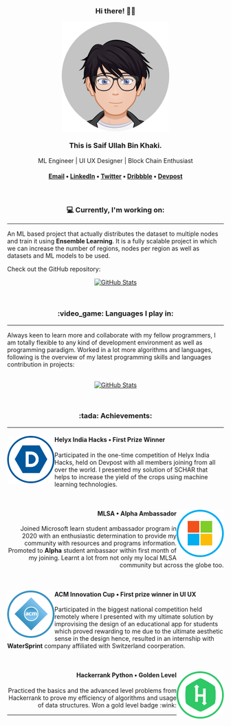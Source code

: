 <div align="center">
    <h3>Hi there! 👋🤓</h3>
    <img width="250" align='center' src="https://github.com/SaifKhaki/SaifKhaki/blob/main/DP.png">
    <h3>This is Saif Ullah Bin Khaki.</h3>
    <p>ML Engineer | UI UX Designer | Block Chain Enthusiast</p>
    
<h4> <a href="saifbinkhaki.official@gmail.com">Email</a> • <a href="https://www.linkedin.com/in/saif-ullah-bin-khaki-57ba45170/">LinkedIn</a> • <a href="https://twitter.com/KhakiBin">Twitter</a> • <a href="https://dribbble.com/saifullahbinkhaki">Dribbble</a> • <a href="https://devpost.com/saifbinkhaki-official">Devpost</a></h4>
<br>    
</div>

<h3 align="center">💻 Currently, I'm working on:</h3>
<hr>
An ML based project that actually distributes the dataset to multiple nodes and train it using <b>Ensemble Learning</b>. It is a fully scalable project in which we can increase the number of regions, nodes per region as well as datasets and ML models to be used.

Check out the GitHub repository:
<br>
<div align="center">
  <p>
    <a href="https://github.com/SaifKhaki/Ensemble-Learners">
      <img src="https://github-readme-stats.vercel.app/api/pin/?username=SaifKhaki&repo=Ensemble-Learners&theme=dark&show_owner=True" alt="GitHub Stats" />
    </a>
  </p>
</div>
<br>

<h3 align="center">:video_game: Languages I play in:</h3>
<hr>
Always keen to learn more and collaborate with my fellow programmers, I am totally flexible to any kind of development environment as well as programming paradigm. Worked in a lot more algorithms and languages, following is the overview of my latest programming skills and languages contribution in projects:
<br>
<br>
<div align="center">
  <p>
    <a href="https://github.com/SaifKhaki">
      <img src="https://github-readme-stats.vercel.app/api/top-langs/?username=SaifKhaki&layout=compact&theme=dark" alt="GitHub Stats" />
    </a>
<!--     <a href="https://github.com/SaifKhaki">
      <img src="https://github-readme-stats.vercel.app/api?username=SaifKhaki&show_icons=true&theme=dark" alt="GitHub Stats" />
    </a> -->
  </p>
</div>
<br>
<h3 align="Center">:tada: Achievements:</h3>
<hr>    
<div> 
    <a href="https://devpost.com/software/schar">
      <img width="110" align='left' src="https://github.com/SaifKhaki/SaifKhaki/blob/main/DPOST.png">
    </a>
    <h4 align='left'>Helyx India Hacks • First Prize Winner</h4>
    <p align="left">Participated in the one-time competition of Helyx India Hacks, held on Devpost with all members joining from all over the world. I presented my solution of SCHAR that helps to increase the yield of the crops using machine learning technologies. 
    </p>
</div>
<br>
<div>
    <a href="https://drive.google.com/file/d/1IDSdjoJp1A3WjtP-ZGRyvOaAtlPSN_Be/view?usp=sharing">
      <img width="110" align='right' src="https://github.com/SaifKhaki/SaifKhaki/blob/main/MST.png">
    </a>
    <h4 align='right'>MLSA • Alpha Ambassador</h4>
    <p align="right">Joined Microsoft learn student ambassador program in 2020 with an enthusiastic determination to provide my community with resources and programs information. Promoted to <b>Alpha</b> student ambassaor within first month of my joining. Learnt a lot from not only my local MLSA community but across the globe too.</p>
</div>
<br>
<div> 
    <a href="https://github.com/SaifKhaki/SaifKhaki/blob/main/ACM.png">
      <img width="110" align='left' src="https://github.com/SaifKhaki/SaifKhaki/blob/main/ACM.png">
    </a>
    <h4 align='left'>ACM Innovation Cup • First prize winner in UI UX</h4>
    <p align="left">Participated in the biggest national competition held remotely where I presented with my ultimate solution by improvising the design of an educational app for students which proved rewarding to me due to the ultimate aesthetic sense in the design hence, resulted in an internship with <b>WaterSprint</b> company affiliated with Switzerland coorperation.
    </p>
</div>
<br>
<div>
    <a href="https://www.hackerrank.com/saifbinkhaki_of1">
      <img width="110" align='right' src="https://github.com/SaifKhaki/SaifKhaki/blob/main/HRANK.png">
    </a>
    <h4 align='right'>Hackerrank Python • Golden Level</h4>
    <p align="right">Practiced the basics and the advanced level problems from Hackerrank to prove my efficiency of algorithms and usage of data structures. Won a gold level badge :wink:
    </p>
</div>
<hr>
